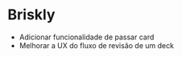 # Briskly

- Adicionar funcionalidade de passar card 
- Melhorar a UX do fluxo de revisão de um deck
